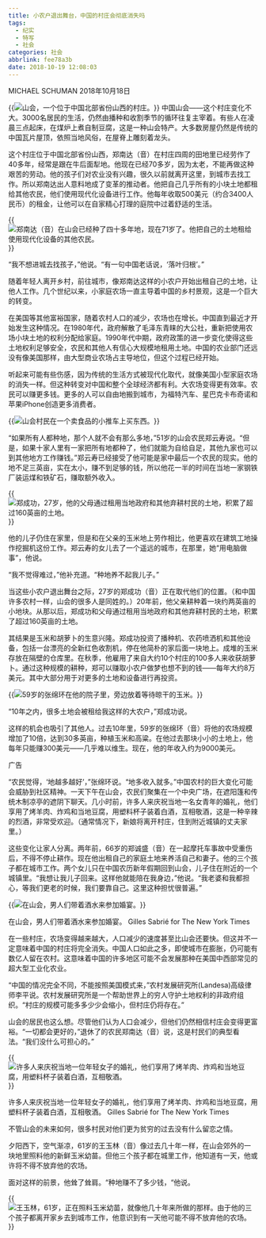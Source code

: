 ```yaml
---
title: 小农户退出舞台，中国的村庄会彻底消失吗
tags:
  - 纪实
  - 特写
  - 社会
categories: 社会
abbrlink: fee78a3b
date: 2018-10-19 12:08:03
---
```

MICHAEL SCHUMAN
2018年10月18日

{{<img src="https://ian2.oss-cn-hangzhou.aliyuncs.com/2018-10-19-040857.jpg" alt="山会，一个位于中国北部省份山西的村庄。">}}
中国山会——这个村庄变化不大。3000名居民的生活，仍然由播种和收割季节的循环往复主宰着。有些人在凌晨三点起床，在煤炉上煮自制豆腐，这是一种山会特产。大多数房屋仍然是传统的中国瓦片屋顶，依照当地风俗，在屋脊上雕刻着龙头。

这个村庄位于中国北部省份山西，郑南达（音）在村庄四周的田地里已经劳作了40多年，经常是跟在牛后面犁地。他现在已经70多岁，因为太老，不能再做这种艰苦的劳动。他的孩子们对农业没有兴趣，很久以前就离开这里，到城市去找工作。所以郑南达出人意料地成了变革的推动者。他把自己几乎所有的小块土地都租给其他农民，他们使用现代化设备进行工作。他每年收取500美元（约合3400人民币）的租金，让他可以在自家精心打理的庭院中过着舒适的生活。

{{<img src="https://ian2.oss-cn-hangzhou.aliyuncs.com/2018-10-19-040927.jpg" alt="郑南达（音）在山会已经种了四十多年地，现在71岁了。他把自己的土地租给使用现代化设备的其他农民。 ">}}

“我不想进城去找孩子，”他说。“有一句中国老话说，‘落叶归根’。”

随着年轻人离开乡村，前往城市，像郑南达这样的小农户开始出租自己的土地，让他人工作。几个世纪以来，小家庭农场一直主导着中国的乡村景观，这是一个巨大的转变。

在美国等其他富裕国家，随着农村人口的减少，农场也在增长。中国直到最近才开始发生这种情况。在1980年代，政府解散了毛泽东青睐的大公社，重新把使用农场小块土地的权利分配给家庭。1990年代中期，政府政策的进一步变化使得这些土地权利足够安全，农民和其他人有信心大规模地租用土地。中国的农业部门还远没有像美国那样，由大型商业农场占主导地位，但这个过程已经开始。

听起来可能有些伤感，因为传统的生活方式被现代化取代，就像美国小型家庭农场的消失一样。但这种转变对中国和整个全球经济都有利。大农场变得更有效率。农民可以赚更多钱。更多的人可以自由地搬到城市，为福特汽车、星巴克卡布奇诺和苹果iPhone创造更多消费者。

{{<img src="https://ian2.oss-cn-hangzhou.aliyuncs.com/2018-10-19-041016.jpg" alt="山会村民在一个卖食品的小推车上买东西。">}}

“如果所有人都种地，那个人就不会有那么多地，”51岁的山会农民郑云寿说。“但是，如果十家人里有一家把所有地都种了，他们就能为自给自足，其他九家也可以到其他地方工作赚钱。”郑云寿已经接受了他可能是家中最后一个农民的现实。他的地不足三英亩，实在太小，赚不到足够的钱，所以他花一半的时间在当地一家钢铁厂装运煤和铁矿石，赚取额外收入。

{{<img src="https://ian2.oss-cn-hangzhou.aliyuncs.com/2018-10-19-041037.jpg" alt="郑成功，27岁，他的父母通过租用当地政府和其他弃耕村民的土地，积累了超过160英亩的土地。">}}

他的儿子仍住在家里，但是和在父亲的玉米地上劳作相比，他更喜欢在建筑工地操作挖掘机这份工作。郑云寿的女儿去了一个遥远的城市，在那里，她“用电脑做事”，他说。

“我不觉得难过，”他补充道。“种地养不起我儿子。”

当这些小农户退出舞台之际，27岁的郑成功（音）正在取代他们的位置。（和中国许多农村一样，山会的很多人是同姓的。）20年前，他父亲耕种着一块约两英亩的小地块。从那以后，郑成功和父母通过租用当地政府和其他弃耕村民的土地，积累了超过160英亩的土地。

其结果是玉米和胡萝卜的生意兴隆。郑成功投资了播种机、农药喷洒机和其他设备，包括一台漂亮的全新红色收割机，停在他简朴的家后面一块地上。成堆的玉米存放在隔壁的仓库里。在秋季，他雇用了来自大约10个村庄的100多人来收获胡萝卜。通过这种规模的耕种，郑可以赚取小农户做梦也想不到的钱——每年大约8万美元。其中大部分用于对更多的土地和设备进行再投资。

{{<img src="https://ian2.oss-cn-hangzhou.aliyuncs.com/2018-10-19-041100.jpg" alt="59岁的张绵环在他的院子里，旁边放着等待晾干的玉米。">}}

“10年之内，很多土地会被租给我这样的大农户，”郑成功说。

这样的机会也吸引了其他人。过去10年里，59岁的张绵环（音）将他的农场规模增加了10倍，达到30多英亩，种植玉米和高粱。在他过去那块小小的土地上，他每年只能赚300美元——几乎难以维生。现在，他的年收入约为9000美元。

广告

“农民觉得，‘地越多越好’，”张绵环说。“地多收入就多。”中国农村的巨大变化可能会威胁到社区精神。一天下午在山会，农民们聚集在一个中央广场，在遮阳篷和传统木制凉亭的遮阴下聊天。几小时前，许多人来庆祝当地一名女青年的婚礼，他们享用了烤羊肉、炸鸡和当地豆腐，用塑料杯子装着白酒，互相敬酒，这是一种辛辣的烈酒，非常受欢迎。（通常情况下，新娘将离开村庄，住到附近城镇的丈夫家里。）

这些变化让家人分离。两年前，66岁的郑诚盛（音）在一起摩托车事故中受重伤后，不得不停止耕作。现在他出租自己的家庭土地来养活自己和妻子。他的三个孩子都在城市工作。两个女儿只在中国农历新年假期回到山会，儿子住在附近的一个城镇里。“我想让我儿子回来。这样他就能陪在我身边，”他说。“我老婆和我都担心，等我们更老的时候，我们要靠自己。这里这种担忧很普遍。”

{{<img src="https://ian2.oss-cn-hangzhou.aliyuncs.com/2018-10-19-041202.jpg" alt="在山会，男人们带着酒水来参加婚宴。">}}

在山会，男人们带着酒水来参加婚宴。 Gilles Sabrié for The New York Times

在一些村庄，农场变得越来越大，人口减少的速度甚至比山会还要快。但这并不一定意味着中国的村庄将完全消失。中国人口如此之多，即使城市在膨胀，仍可能有数亿人留在农村。这意味着中国的许多地区可能不会发展那种在美国中西部常见的超大型工业化农业。

“中国的情况完全不同，不能按照美国模式来，”农村发展研究所(Landesa)高级律师李平说。农村发展研究所是一个帮助世界上的穷人守护土地权利的非政府组织。“村庄的规模可能多多少少会缩小，但村庄仍将存在。”

山会的居民也这么想。尽管他们认为人口会减少，但他们仍然相信村庄会变得更富裕。“一切都会更好的，”退休了的农民郑南达（音）说，这是村民们的典型看法。“我们没什么可担心的。”

{{<img src="https://ian2.oss-cn-hangzhou.aliyuncs.com/2018-10-19-041230.jpg" alt="许多人来庆祝当地一位年轻女子的婚礼，他们享用了烤羊肉、炸鸡和当地豆腐，用塑料杯子装着白酒，互相敬酒。">}}

许多人来庆祝当地一位年轻女子的婚礼，他们享用了烤羊肉、炸鸡和当地豆腐，用塑料杯子装着白酒，互相敬酒。 Gilles Sabrié for The New York Times

不管山会的未来如何，很多村民对他们更为贫穷的过去没有什么留恋之情。

夕阳西下，空气渐凉，61岁的王玉林（音）像过去几十年一样，在山会郊外的一块地里照料他的新鲜玉米幼苗。但他三个孩子都在城里工作，他知道有一天，他或许将不得不放弃他的农场。

面对这样的前景，他耸了耸肩。“种地赚不了多少钱，“他说。

{{<img src="https://ian2.oss-cn-hangzhou.aliyuncs.com/2018-10-19-041247.jpg" alt="王玉林，61岁，正在照料玉米幼苗，就像他几十年来所做的那样。由于他的三个孩子都离开家乡去到城市工作，他意识到有一天他可能不得不放弃他的农场。">}}
